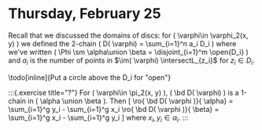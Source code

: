 # Thursday, February 25

Recall that we discussed the domains of discs: for \( \varphi\in \varphi_2(x, y) \) we defined the 2-chain \( D( \varphi) = \sum_{i=1}^n a_i D_i \) where we've written \( \Phi \sm \alpha\union \beta = \disjoint_{i=1}^m \open{D_i} \) and $a_i$ is the number of points in $\im( \varphi) \intersectL_{z_i}$ for $z_i \in D_i$.

\todo[inline]{Put a circle above the D_i for "open"}


:::{.exercise title="?"}
For \( \varphi\in \pi_2(x, y) \), \( \bd D( \varphi) \) is a 1-chain in \( \alpha \union \beta \).
Then 
\[ 
\ro{ \bd D( \varphi )}{ \alpha} = \sum_{i=1}^g y_i - \sum_{i=1}^g x_i 
\ro{ \bd D( \varphi )}{ \beta} = \sum_{i=1}^g x_i - \sum_{i=1}^g y_i 
\]
where $x_i, y_i \in \alpha_i$.
:::

